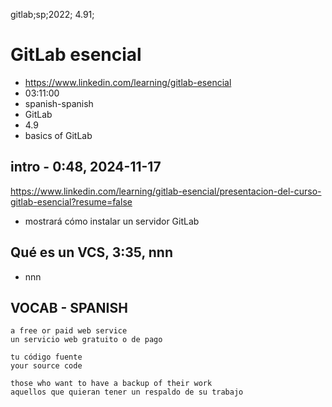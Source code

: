gitlab;sp;2022; 4.91;

# GitLab esencial

- https://www.linkedin.com/learning/gitlab-esencial
- 03:11:00
- spanish-spanish
- GitLab
- 4.9
- basics of GitLab

## intro - 0:48, 2024-11-17

https://www.linkedin.com/learning/gitlab-esencial/presentacion-del-curso-gitlab-esencial?resume=false

- mostrará cómo instalar un servidor GitLab

## Qué es un VCS, 3:35, nnn

- nnn

## VOCAB - SPANISH

```
a free or paid web service
un servicio web gratuito o de pago

tu código fuente
your source code

those who want to have a backup of their work
aquellos que quieran tener un respaldo de su trabajo

```
